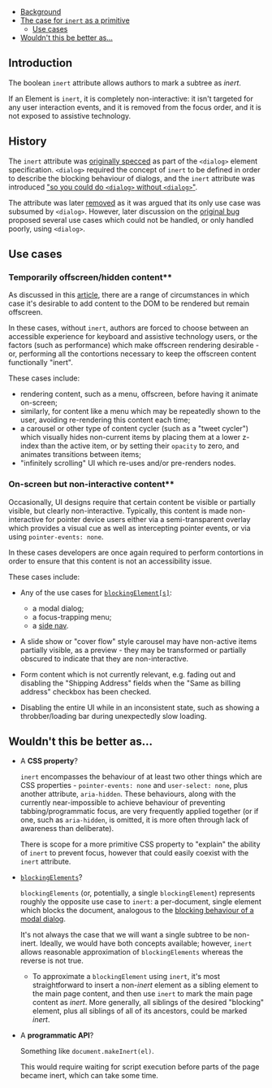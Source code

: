 - [Background](#background)
- [The case for `inert` as a primitive](#the-case-for-inert-as-a-primitive)
  * [Use cases](#use-cases)
- [Wouldn't this be better as...](#wouldnt-this-be-better-as)

## Introduction

The boolean `inert` attribute allows authors to mark a subtree as _inert_.

If an Element is `inert`, it is completely non-interactive:
it isn't targeted for any user interaction events,
and it is removed from the focus order,
and it is not exposed to assistive technology.

## History

The `inert` attribute was [originally specced](https://github.com/whatwg/html/commit/2fb24fcf) as part of the `<dialog>` element specification.
 `<dialog>` required the concept of `inert` to be defined in order to describe the blocking behaviour of dialogs,
and the `inert` attribute was introduced ["so you could do `<dialog>` without `<dialog>`"](https://www.w3.org/Bugs/Public/show_bug.cgi?id=24983#c1).

The attribute was later [removed](https://github.com/whatwg/html/commit/5ddfc78b1f82e86cc202d72ccc752a0e15f1e4ad) as it was argued that its only use case was subsumed by `<dialog>`. However, later discussion on the [original bug](https://www.w3.org/Bugs/Public/show_bug.cgi?id=24983) proposed several use cases which could not be handled, or only handled poorly, using `<dialog>`.

## Use cases

### Temporarily offscreen/hidden content**

As discussed in this [article](https://robdodson.me/building-better-accessibility-primitives/#problem2disablingtabindex),
there are a range of circumstances in which case it's desirable to add content to the DOM to be rendered but remain offscreen.

In these cases, without `inert`, authors are forced to choose between
an accessible experience for keyboard and assistive technology users,
or the factors (such as performance) which make offscreen rendering desirable -
or, performing all the contortions necessary to keep the offscreen content functionally "inert".

These cases include:

+ rendering content, such as a menu, offscreen, before having it animate on-screen;
+ similarly, for content like a menu which may be repeatedly shown to the user,
  avoiding re-rendering this content each time;
+ a carousel or other type of content cycler (such as a "tweet cycler")
  which visually hides non-current items by placing them at a lower z-index than the active item,
  or by setting their `opacity` to zero,
  and animates transitions between items;
+ "infinitely scrolling" UI which re-uses and/or pre-renders nodes.

### On-screen but non-interactive content**

Occasionally, UI designs require that certain content be visible or partially visible,
but clearly non-interactive.
Typically, this content is made non-interactive for pointer device users
either via a semi-transparent overlay which provides a visual cue as well as intercepting pointer events,
or via using `pointer-events: none`.

In these cases developers are once again required to perform contortions in order to ensure that this content is not an accessibility issue.

These cases include:

+ Any of the use cases for [`blockingElement[s]`](https://github.com/whatwg/html/issues/897):
  * a modal dialog;
  * a focus-trapping menu;
  * a [side nav](https://material.io/design/components/navigation-drawer.html).

+ A slide show or "cover flow" style carousel may have non-active items partially visible,
  as a preview -
  they may be transformed or partially obscured to indicate that they are non-interactive.

+ Form content which is not currently relevant,
  e.g. fading out and disabling the "Shipping Address" fields when the "Same as billing address" checkbox has been checked.

+ Disabling the entire UI while in an inconsistent state,
  such as showing a throbber/loading bar during unexpectedly slow loading.

## Wouldn't this be better as...

- A **CSS property**?

  `inert` encompasses the behaviour of at least two other things which are CSS properties -
  `pointer-events: none` and `user-select: none`, plus another attribute, `aria-hidden`.
  These behaviours, along with the currently near-impossible to achieve behaviour of preventing tabbing/programmatic focus, are very frequently applied together
  (or if one, such as `aria-hidden`, is omitted, it is more often through lack of awareness than deliberate).

  There is scope for a more primitive CSS property to "explain" the ability of `inert` to prevent focus, however that could easily coexist with the `inert` attribute.

- [`blockingElements`](https://github.com/whatwg/html/issues/897)?

  `blockingElements` (or, potentially, a single `blockingElement`) represents roughly the opposite use case to `inert`:
  a per-document, single element which blocks the document, analogous to the [blocking behaviour of a modal dialog](https://html.spec.whatwg.org/multipage/interaction.html#blocked-by-a-modal-dialog).

  It's not always the case that we will want a single subtree to be non-inert. Ideally, we would have both concepts available;
  however, `inert` allows reasonable approximation of `blockingElements` whereas the reverse is not true.
  - To approximate a `blockingElement` using `inert`, it's most straightforward to insert a non-_inert_ element as a sibling element to the main page content, and then use `inert` to mark the main page content as _inert_.
    More generally, all siblings of the desired "blocking" element, plus all siblings of all of its ancestors, could be marked _inert_.

- A **programmatic API**?

  Something like `document.makeInert(el)`.

  This would require waiting for script execution before parts of the page became inert, which can take some time.
